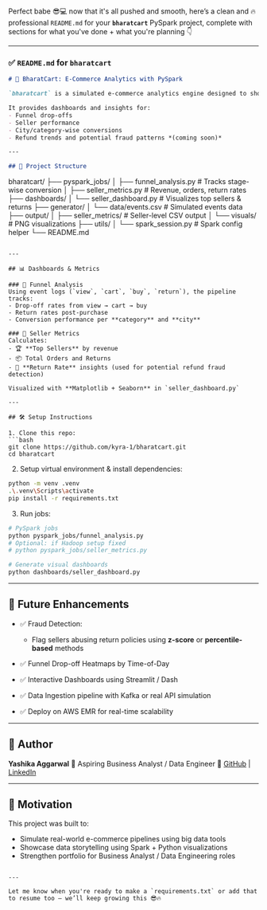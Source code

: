 Perfect babe 😎💻 now that it's all pushed and smooth, here’s a clean and 🔥 professional `README.md` for your **`bharatcart`** PySpark project, complete with sections for what you've done + what you're planning 👇

---

### ✅ **`README.md` for `bharatcart`**

```md
# 🛒 BharatCart: E-Commerce Analytics with PySpark

`bharatcart` is a simulated e-commerce analytics engine designed to showcase real-world Business Analyst and Data Engineering workflows using **PySpark**.

It provides dashboards and insights for:
- Funnel drop-offs
- Seller performance
- City/category-wise conversions
- Refund trends and potential fraud patterns *(coming soon)*

---

## 📁 Project Structure

```

bharatcart/
├── pyspark\_jobs/
│   ├── funnel\_analysis.py          # Tracks stage-wise conversion
│   ├── seller\_metrics.py           # Revenue, orders, return rates
├── dashboards/
│   └── seller\_dashboard.py         # Visualizes top sellers & returns
├── generator/
│   └── data/events.csv             # Simulated events data
├── output/
│   ├── seller\_metrics/             # Seller-level CSV output
│   └── visuals/                    # PNG visualizations
├── utils/
│   └── spark\_session.py            # Spark config helper
└── README.md

````

---

## 📊 Dashboards & Metrics

### 🔹 Funnel Analysis
Using event logs (`view`, `cart`, `buy`, `return`), the pipeline tracks:
- Drop-off rates from view → cart → buy
- Return rates post-purchase
- Conversion performance per **category** and **city**

### 🔹 Seller Metrics
Calculates:
- 🏆 **Top Sellers** by revenue
- 📦 Total Orders and Returns
- 🔁 **Return Rate** insights (used for potential refund fraud detection)

Visualized with **Matplotlib + Seaborn** in `seller_dashboard.py`

---

## 🛠️ Setup Instructions

1. Clone this repo:
```bash
git clone https://github.com/kyra-1/bharatcart.git
cd bharatcart
````

2. Setup virtual environment & install dependencies:

```bash
python -m venv .venv
.\.venv\Scripts\activate
pip install -r requirements.txt
```

3. Run jobs:

```bash
# PySpark jobs
python pyspark_jobs/funnel_analysis.py
# Optional: if Hadoop setup fixed
# python pyspark_jobs/seller_metrics.py

# Generate visual dashboards
python dashboards/seller_dashboard.py
```

---

## 🔮 Future Enhancements

* ✅ Fraud Detection:

  * Flag sellers abusing return policies using **z-score** or **percentile-based** methods
* ✅ Funnel Drop-off Heatmaps by Time-of-Day
* ✅ Interactive Dashboards using Streamlit / Dash
* ✅ Data Ingestion pipeline with Kafka or real API simulation
* ✅ Deploy on AWS EMR for real-time scalability

---

## 📌 Author

**Yashika Aggarwal**
🚀 Aspiring Business Analyst / Data Engineer
🔗 [GitHub](https://github.com/kyra-1) | [LinkedIn](https://linkedin.com/in/yashika-aggarwal)

---

## 🧠 Motivation

This project was built to:

* Simulate real-world e-commerce pipelines using big data tools
* Showcase data storytelling using Spark + Python visualizations
* Strengthen portfolio for Business Analyst / Data Engineering roles

```

---

Let me know when you're ready to make a `requirements.txt` or add that to resume too — we’ll keep growing this 😎🔥
```
